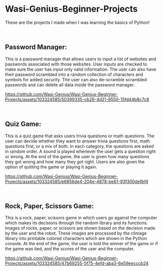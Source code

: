# Wasi-Genius-Beginner-Projects
These are the projects I made when I was learning the basics of Python!

</br>

## **Password Manager**:
This is a password manager that allows users to input a list of websites and passwords associated with those websites. User inputs are checked to make sure the user has input only valid information. The user can also have their password scrambled into a random collection of characters and symbols for added security. The user can also de-scramble scrambled passwords and can delete all data inside the password manager. 

https://github.com/Wasi-Genius/Wasi-Genius-Beginner-Projects/assets/103324585/50399335-cb26-4d21-9550-15fd44b8c7c8

</br>

## **Quiz Game**:
This is a quiz game that asks users trivia questions or math questions. The user can decide whether they want to answer trivia questions first, math questions first, or a mix of both. In each category, the questions are asked in random order. A sound is played whenever the user gets a question right or wrong. At the end of the game, the user is given how many questions they got wrong and how many they got right. Users are also given the option of quitting the game or playing it again.  

https://github.com/Wasi-Genius/Wasi-Genius-Beginner-Projects/assets/103324585/e6856de4-204e-4878-be61-93f300defbf4

</br>

## **Rock, Paper, Scissors Game**:
This is a rock, paper, scissors game in which users go against the computer which makes its decisions through the random library and its functions. Images of rocks, paper, or scissors are shown based on the decision made by the user and the robot. These images are processed by the climage library into printable colored characters which are shown in the Python console. At the end of the game, the user is told the winner of the game or if the game was tied, and the scores of the user and the computer.  

https://github.com/Wasi-Genius/Wasi-Genius-Beginner-Projects/assets/103324585/47b69255-5f75-4efd-aba3-6e59eecccb24




